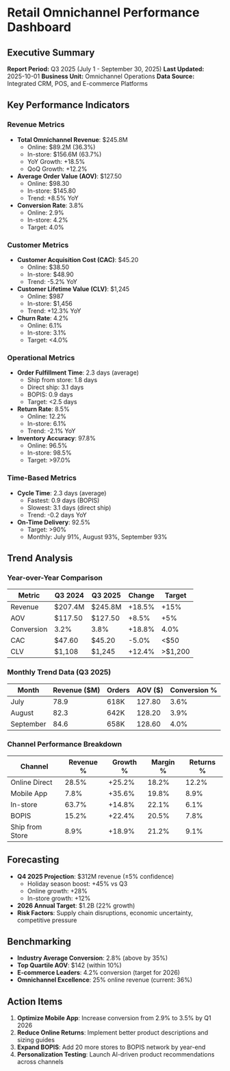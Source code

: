# Retail Omnichannel Performance Dashboard

## Executive Summary
**Report Period:** Q3 2025 (July 1 - September 30, 2025)
**Last Updated:** 2025-10-01
**Business Unit:** Omnichannel Operations
**Data Source:** Integrated CRM, POS, and E-commerce Platforms

## Key Performance Indicators

### Revenue Metrics
- **Total Omnichannel Revenue**: $245.8M
  - Online: $89.2M (36.3%)
  - In-store: $156.6M (63.7%)
  - YoY Growth: +18.5%
  - QoQ Growth: +12.2%
- **Average Order Value (AOV)**: $127.50
  - Online: $98.30
  - In-store: $145.80
  - Trend: +8.5% YoY
- **Conversion Rate**: 3.8%
  - Online: 2.9%
  - In-store: 4.2%
  - Target: 4.0%

### Customer Metrics
- **Customer Acquisition Cost (CAC)**: $45.20
  - Online: $38.50
  - In-store: $48.90
  - Trend: -5.2% YoY
- **Customer Lifetime Value (CLV)**: $1,245
  - Online: $987
  - In-store: $1,456
  - Trend: +12.3% YoY
- **Churn Rate**: 4.2%
  - Online: 6.1%
  - In-store: 3.1%
  - Target: <4.0%

### Operational Metrics
- **Order Fulfillment Time**: 2.3 days (average)
  - Ship from store: 1.8 days
  - Direct ship: 3.1 days
  - BOPIS: 0.9 days
  - Target: <2.5 days
- **Return Rate**: 8.5%
  - Online: 12.2%
  - In-store: 6.1%
  - Trend: -2.1% YoY
- **Inventory Accuracy**: 97.8%
  - Online: 96.5%
  - In-store: 98.5%
  - Target: >97.0%

### Time-Based Metrics
- **Cycle Time**: 2.3 days (average)
  - Fastest: 0.9 days (BOPIS)
  - Slowest: 3.1 days (direct ship)
  - Trend: -0.2 days YoY
- **On-Time Delivery**: 92.5%
  - Target: >90%
  - Monthly: July 91%, August 93%, September 93%

## Trend Analysis

### Year-over-Year Comparison
| Metric | Q3 2024 | Q3 2025 | Change | Target |
|--------|---------|---------|--------|--------|
| Revenue | $207.4M | $245.8M | +18.5% | +15% |
| AOV | $117.50 | $127.50 | +8.5% | +5% |
| Conversion | 3.2% | 3.8% | +18.8% | 4.0% |
| CAC | $47.60 | $45.20 | -5.0% | <$50 |
| CLV | $1,108 | $1,245 | +12.4% | >$1,200 |

### Monthly Trend Data (Q3 2025)
| Month | Revenue ($M) | Orders | AOV ($) | Conversion % |
|-------|-------------|--------|---------|--------------|
| July | 78.9 | 618K | 127.80 | 3.6% |
| August | 82.3 | 642K | 128.20 | 3.9% |
| September | 84.6 | 658K | 128.60 | 4.0% |

### Channel Performance Breakdown
| Channel | Revenue % | Growth % | Margin % | Returns % |
|---------|-----------|----------|----------|-----------|
| Online Direct | 28.5% | +25.2% | 18.2% | 12.2% |
| Mobile App | 7.8% | +35.6% | 19.8% | 8.9% |
| In-store | 63.7% | +14.8% | 22.1% | 6.1% |
| BOPIS | 15.2% | +22.4% | 20.5% | 7.8% |
| Ship from Store | 8.9% | +18.9% | 21.2% | 9.1% |

## Forecasting
- **Q4 2025 Projection**: $312M revenue (±5% confidence)
  - Holiday season boost: +45% vs Q3
  - Online growth: +28%
  - In-store growth: +12%
- **2026 Annual Target**: $1.2B (22% growth)
- **Risk Factors**: Supply chain disruptions, economic uncertainty, competitive pressure

## Benchmarking
- **Industry Average Conversion**: 2.8% (above by 35%)
- **Top Quartile AOV**: $142 (within 10%)
- **E-commerce Leaders**: 4.2% conversion (target for 2026)
- **Omnichannel Excellence**: 25% online revenue (current: 36%)

## Action Items
1. **Optimize Mobile App**: Increase conversion from 2.9% to 3.5% by Q1 2026
2. **Reduce Online Returns**: Implement better product descriptions and sizing guides
3. **Expand BOPIS**: Add 20 more stores to BOPIS network by year-end
4. **Personalization Testing**: Launch AI-driven product recommendations across channels

